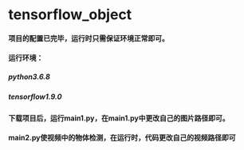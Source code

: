 # tensorflow_object
#### 项目的配置已完毕，运行时只需保证环境正常即可。
#### 运行环境：
##### python3.6.8
##### tensorflow1.9.0
#### 下载项目后，运行main1.py，在main1.py中更改自己的图片路径即可。
#### main2.py使视频中的物体检测，在运行时，代码更改自己的视频路径即可

